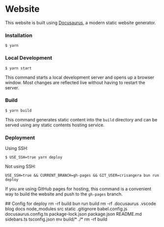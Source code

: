 # Website

This website is built using [Docusaurus](https://docusaurus.io/), a modern static website generator.

### Installation

```
$ yarn
```

### Local Development

```
$ yarn start
```

This command starts a local development server and opens up a browser window. Most changes are reflected live without having to restart the server.

### Build

```
$ yarn build
```

This command generates static content into the `build` directory and can be served using any static contents hosting service.

### Deployment

Using SSH:

```
$ USE_SSH=true yarn deploy
```

Not using SSH:

```
USE_SSH=true && CURRENT_BRANCH=gh-pages && GIT_USER=crisangera bun run deploy
```

If you are using GitHub pages for hosting, this command is a convenient way to build the website and push to the `gh-pages` branch.

## Config for deploy
rm -rf build
bun run build
rm -rf .docusaurus .vscode blog docs node_modules src static .gitignore babel.config.js docusaurus.config.ts package-lock.json package.json README.md sidebars.ts tsconfig.json
mv build/* ./*
rm -rf build